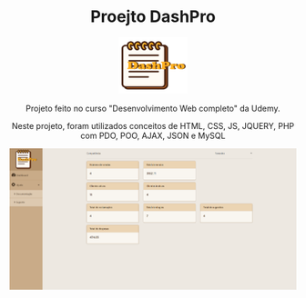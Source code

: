 <div align="center">
  <h1>Proejto DashPro</h1> 
  <img width="120px" height="100px" src="images/DashPro.png">
  <p>Projeto feito no curso "Desenvolvimento Web completo" da Udemy.</p>
  <p>Neste projeto, foram utilizados conceitos de HTML, CSS, JS, JQUERY, PHP com PDO, POO, AJAX, JSON e MySQL</p>
</div>

<img src="images/DashBoard - index.png">

